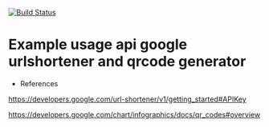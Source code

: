 [![Build Status](https://travis-ci.org/marlonfda/qrcode_urlshortner.svg?branch=master)](https://travis-ci.org/marlonfda/qrcode_urlshortner)

# Example usage api google urlshortener and qrcode generator

-  References

https://developers.google.com/url-shortener/v1/getting_started#APIKey

https://developers.google.com/chart/infographics/docs/qr_codes#overview
